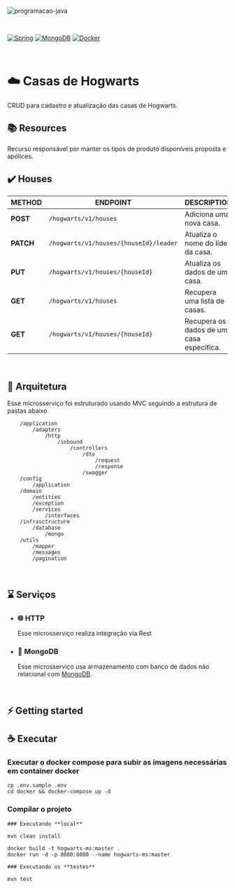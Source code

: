 ![programacao-java](https://user-images.githubusercontent.com/62728757/154475418-a971c6b3-5802-4302-8485-2f40e8022e52.jpg)

<br/>

[![Spring](https://img.shields.io/badge/-Spring-%236DB33F?logo=Spring&logoColor=%23FFF)](https://spring.io/)
[![MongoDB](https://img.shields.io/badge/-MongoDB-%2347A248?logo=MongoDB&logoColor=%23FFF)](https://www.mongodb.com/pt-br)
[![Docker](https://img.shields.io/badge/-Docker-%232496ED?logo=Docker&logoColor=%23FFF)](https://www.docker.com/)


<br/>

# ☁️ Casas de Hogwarts

CRUD para cadastro e atualização das casas de Hogwarts.

## 📚 Resources

Recurso responsável por manter os tipos de produto disponíveis proposta e apólices.

## ✔️ Houses


| METHOD | ENDPOINT | DESCRIPTION | ESCOPE |
| --- | --- | --- | --- |
| **POST** | `/hogwarts/v1/houses` | Adiciona uma nova casa. | <kbd>REQUEST</kbd>
| **PATCH** | `/hogwarts/v1/houses/{houseId}/leader` |Atualiza o nome do líder da casa.| <kbd>REQUEST</kbd>
| **PUT** | `/hogwarts/v1/houses/{houseId}` | Atualiza os dados de uma casa.| <kbd>REQUEST</kbd>
| **GET** | `/hogwarts/v1/houses` | 	Recupera uma lista de casas. | <kbd>REQUEST</kbd>
| **GET** | `/hogwarts/v1/houses/{houseId}` | Recupera os dados de uma casa específica. | <kbd>REQUEST</kbd>

<br/> 

## 📐 Arquitetura

Esse microsserviço foi estruturado usando MVC seguindo a estrutura de pastas abaixo

```
    /application
        /adapters
            /http
                /inbound
                    /controllers
                        /dto
                            /request
                            /response
                        /swagger
    /config
        /application
    /domain
        /entities
        /exception
        /services
            /interfaces
    /infrasctructure
        /database   
            /mongo    
    /utils
        /mapper
        /messages
        /pagination
```

<br/>

## ⌛️ Serviços

- ### 🌐 **HTTP**
  Esse microsserviço realiza integração via Rest 

- ### 🍃 **MongoDB**
  Esse microsserviço usa armazenamento com banco de dados não relacional com [MongoDB](https://www.mongodb.com/).


<br/>

## ⚡ Getting started


## ☕ Executar

### Executar o docker compose para subir as imagens necessárias em container docker
```
cp .env.sample .env
cd docker && docker-compose up -d
```

### Compilar o projeto
```
### Executando **local**

mvn clean install

docker build -t hogwarts-ms:master .
docker run -d -p 8080:8080 --name hogwarts-ms:master 
```
```
### Executando os **testes**

mvn test
```




